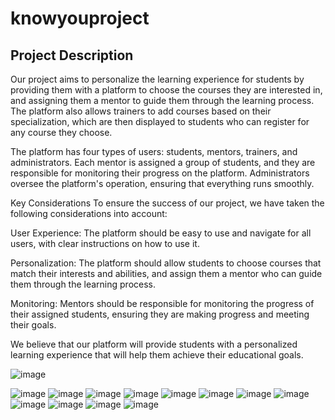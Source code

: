 # knowyouproject

## Project Description
Our project aims to personalize the learning experience for students by providing them with a platform to choose the courses they are interested in, and assigning them a mentor to guide them through the learning process. The platform also allows trainers to add courses based on their specialization, which are then displayed to students who can register for any course they choose.

The platform has four types of users: students, mentors, trainers, and administrators. Each mentor is assigned a group of students, and they are responsible for monitoring their progress on the platform. Administrators oversee the platform's operation, ensuring that everything runs smoothly.

Key Considerations
To ensure the success of our project, we have taken the following considerations into account:

User Experience: The platform should be easy to use and navigate for all users, with clear instructions on how to use it.

Personalization: The platform should allow students to choose courses that match their interests and abilities, and assign them a mentor who can guide them through the learning process.

Monitoring: Mentors should be responsible for monitoring the progress of their assigned students, ensuring they are making progress and meeting their goals.

We believe that our platform will provide students with a personalized learning experience that will help them achieve their educational goals.


![image](https://user-images.githubusercontent.com/92581592/227753725-09e92e85-681a-489d-b9b2-6bfc6f1a40f2.png)

![image](https://user-images.githubusercontent.com/92581592/227753743-e420ca64-ecb9-468b-9e29-102b083266b0.png)
![image](https://user-images.githubusercontent.com/92581592/227753747-12180d37-7985-4e2e-9d30-9ae631b00305.png)
![image](https://user-images.githubusercontent.com/92581592/227753749-ec7403aa-cdc7-497c-b0f4-477387798fc6.png)
![image](https://user-images.githubusercontent.com/92581592/227753760-7b1dd8f9-432e-4e65-b345-f9fc7394e7de.png)
![image](https://user-images.githubusercontent.com/92581592/227753765-dc97d198-338e-4baf-a90f-74a309963fed.png)
![image](https://user-images.githubusercontent.com/92581592/227753771-1912441f-bd17-48a9-873f-364c89663ac9.png)
![image](https://user-images.githubusercontent.com/92581592/227753775-ba413c2b-687b-4543-9578-9f3d8bb565a5.png)
![image](https://user-images.githubusercontent.com/92581592/227753781-512d1c52-9630-4d6e-857c-095072e96f33.png)
![image](https://user-images.githubusercontent.com/92581592/227753798-4b6bd26d-4789-4bea-8944-6afeacb44a04.png)
![image](https://user-images.githubusercontent.com/92581592/227753823-98410328-d12d-4415-887c-7925cf93f59f.png)
![image](https://user-images.githubusercontent.com/92581592/227753826-d2ba8e03-21d7-4c92-b4f9-46b5ab127819.png)
![image](https://user-images.githubusercontent.com/92581592/227753864-3bb6886a-3bc8-439b-909f-a4610f22a3c4.png)

